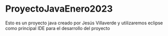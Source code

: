 # ProyectoJavaEnero2023
Esto es un proyecto java creado por Jesús Villaverde y utilizaremos eclipse como principal IDE para el desarrollo del proyecto 
